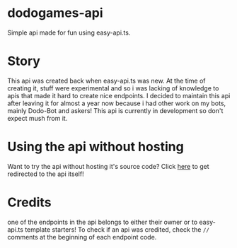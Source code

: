 # dodogames-api
Simple api made for fun using easy-api.ts.

# Story
This api was created back when easy-api.ts was new. At the time of creating it, stuff were experimental and so i was lacking of knowledge to apis that made it hard to create nice endpoints. I decided to maintain this api after leaving it for almost a year now because i had other work on my bots, mainly Dodo-Bot and askers! This api is currently in development so don't expect mush from it.

# Using the api without hosting
Want to try the api without hosting it's source code? Click [here](https://dodogames-api.up.railway.app) to get redirected to the api itself!

# Credits
one of the endpoints in the api belongs to either their owner or to easy-api.ts template starters! To check if an api was credited, check the `//` comments at the beginning of each endpoint code.

